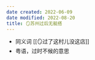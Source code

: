 ```yaml
---
date created: 2022-06-09
date modified: 2022-08-20
title: 🪞苏州过后无艇搭
---
```

- 同义词 [[🪞过了这村儿没这店]]
- 粤语，过时不候的意思
